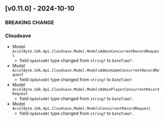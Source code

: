<a name="v0.11.0"></a>
## [v0.11.0] - 2024-10-10

### BREAKING CHANGE

### Cloudsave

- Model `AccelByte.Sdk.Api.Cloudsave.Model.ModelsAdminConcurrentRecordRequest`
    - field `UpdatedAt` type changed from `string?` to `DateTime?`.
- Model `AccelByte.Sdk.Api.Cloudsave.Model.ModelsAdminGameConcurrentRecordRequest`
    - field `UpdatedAt` type changed from `string?` to `DateTime?`.
- Model `AccelByte.Sdk.Api.Cloudsave.Model.ModelsAdminPlayerConcurrentRecordRequest`
    - field `UpdatedAt` type changed from `string?` to `DateTime?`.
- Model `AccelByte.Sdk.Api.Cloudsave.Model.ModelsConcurrentRecordRequest`
    - field `UpdatedAt` type changed from `string?` to `DateTime?`.